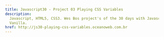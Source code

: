 ```yaml
---
title: Javascript30 - Project 03 Playing CSS Variables
description:
  Javascript, HTML5, CSS3. Wes Bos project's of the 30 days with Javascript
  Vanilla.
href: http://js30-playing-css-variables.oceanoweb.com.br
---
```


